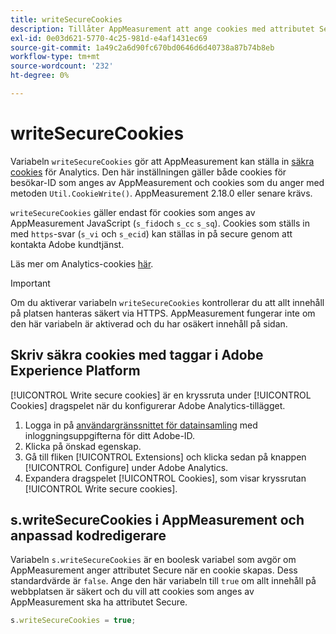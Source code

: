 ```yaml
---
title: writeSecureCookies
description: Tillåter AppMeasurement att ange cookies med attributet Secure.
exl-id: 0e03d621-5770-4c25-981d-e4af1431ec69
source-git-commit: 1a49c2a6d90fc670bd0646d6d40738a87b74b8eb
workflow-type: tm+mt
source-wordcount: '232'
ht-degree: 0%

---
```


# writeSecureCookies

Variabeln `writeSecureCookies` gör att AppMeasurement kan ställa in [säkra cookies](https://en.wikipedia.org/wiki/Secure_cookie) för Analytics. Den här inställningen gäller både cookies för besökar-ID som anges av AppMeasurement och cookies som du anger med metoden `Util.CookieWrite()`. AppMeasurement 2.18.0 eller senare krävs.

`writeSecureCookies` gäller endast för cookies som anges av AppMeasurement JavaScript (`s_fid`och  `s_cc`   `s_sq`). Cookies som ställs in med `https`-svar (`s_vi` och `s_ecid`) kan ställas in på secure genom att kontakta Adobe kundtjänst.

Läs mer om Analytics-cookies [här](https://experienceleague.adobe.com/docs/core-services/interface/administration/ec-cookies/cookies-analytics.html).

>[!IMPORTANT]
>
>Om du aktiverar variabeln `writeSecureCookies` kontrollerar du att allt innehåll på platsen hanteras säkert via HTTPS. AppMeasurement fungerar inte om den här variabeln är aktiverad och du har osäkert innehåll på sidan.

## Skriv säkra cookies med taggar i Adobe Experience Platform

[!UICONTROL Write secure cookies] är en kryssruta under  [!UICONTROL Cookies] dragspelet när du konfigurerar Adobe Analytics-tillägget.

1. Logga in på [användargränssnittet för datainsamling](https://experience.adobe.com/data-collection) med inloggningsuppgifterna för ditt Adobe-ID.
2. Klicka på önskad egenskap.
3. Gå till fliken [!UICONTROL Extensions] och klicka sedan på knappen [!UICONTROL Configure] under Adobe Analytics.
4. Expandera dragspelet [!UICONTROL Cookies], som visar kryssrutan [!UICONTROL Write secure cookies].

## s.writeSecureCookies i AppMeasurement och anpassad kodredigerare

Variabeln `s.writeSecureCookies` är en boolesk variabel som avgör om AppMeasurement anger attributet Secure när en cookie skapas. Dess standardvärde är `false`. Ange den här variabeln till `true` om allt innehåll på webbplatsen är säkert och du vill att cookies som anges av AppMeasurement ska ha attributet Secure.

```js
s.writeSecureCookies = true;
```
